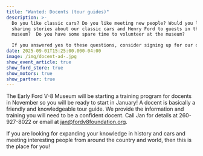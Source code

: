 ```yaml
---
title: "Wanted: Docents (tour guides)"
description: >-
  Do you like classic cars? Do you like meeting new people? Would you like
  sharing stories about our classic cars and Henry Ford to guests in the
  museum?  Do you have some spare time to volunteer at the museum?

  If you answered yes to these questions, consider signing up for our docent program starting this fall! 
date: 2025-09-01T15:25:00.000-04:00
image: /img/docent-ad-.jpg
show_event_article: true
show_ford_store: true
show_motors: true
show_partner: true
---
```

The Early Ford V-8 Museum will be starting a training program for docents in November so you will be ready to start in January! A docent is basically a friendly and knowledgeable tour guide. We provide the information and training you will need to be a confident docent. Call Jan for details at 260-927-8022 or email at jan@fordv8foundation.org. 

If you are looking for expanding your knowledge in history and cars and meeting interesting people from around the country and world, then this is the place for you!
